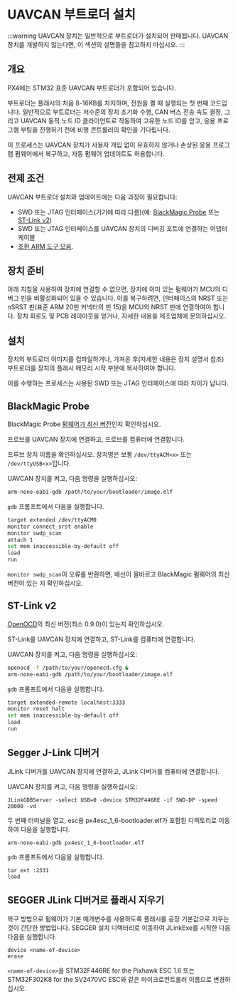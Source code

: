 # UAVCAN 부트로더 설치

:::warning
UAVCAN 장치는 일반적으로 부트로더가 설치되어 판매됩니다.
UAVCAN 장치를 개발하지 않는다면, 이 섹션의 설명들을 참고하지 마십시오.
:::

## 개요

PX4에는 STM32 표준 UAVCAN 부트로더가 포함되어 있습니다.

부트로더는 플래시의 처음 8-16KB를 차지하며, 전원을 켤 때 실행되는 첫 번째 코드입니다. 일반적으로 부트로더는 저수준의 장치 초기화 수행, CAN 버스 전송 속도 결정, 그리고 UAVCAN 동적 노드 ID 클라이언트로 작동하여 고유한 노드 ID를 얻고, 응용 프로그램 부팅을 진행하기 전에 비행 콘트롤러의 확인을 기다립니다.

이 프로세스는 UAVCAN 장치가 사용자 개입 없이 유효하지 않거나 손상된 응용 프로그램 펌웨어에서 복구하고, 자동 펌웨어 업데이트도 허용합니다.

## 전제 조건

UAVCAN 부트로더 설치와 업데이트에는 다음 과정이 필요합니다:

* SWD 또는 JTAG 인터페이스(기기에 따라 다름)(예: [BlackMagic Probe](https://github.com/blacksphere/blackmagic/wiki) 또는 [ST-Link v2](http://www.st.com/internet/evalboard/product/251168.jsp))
* SWD 또는 JTAG 인터페이스를 UAVCAN 장치의 디버깅 포트에 연결하는 어댑터 케이블
* [호환 ARM 도구 모음](../dev_setup/dev_env.md).

## 장치 준비

아래 지침을 사용하여 장치에 연결할 수 없으면, 장치에 이미 있는 펌웨어가 MCU의 디버그 핀을 비활성화되어 있을 수 있습니다. 이를 복구하려면, 인터페이스의 NRST 또는 nSRST 핀(표준 ARM 20핀 커넥터의 핀 15)을 MCU의 NRST 핀에 연결하여야 합니다. 장치 회로도 및 PCB 레이아웃을 얻거나, 자세한 내용을 제조업체에 문의하십시오.

## 설치

장치의 부트로더 이미지를 컴파일하거나, 가져온 후(자세한 내용은 장치 설명서 참조) 부트로더를 장치의 플래시 메모리 시작 부분에 복사하여야 합니다.

이를 수행하는 프로세스는 사용된 SWD 또는 JTAG 인터페이스에 따라 차이가 납니다.

## BlackMagic Probe

BlackMagic Probe [펌웨어가 최신 버전](https://github.com/blacksphere/blackmagic/wiki/Hacking)인지 확인하십시오.

프로브를 UAVCAN 장치에 연결하고, 프로브를 컴퓨터에 연결합니다.

프루브 장치 이름을 확인하십시오. 장치명은 보통 `/dev/ttyACM<x>` 또는 `/dev/ttyUSB<x>`입니다.

UAVCAN 장치를 켜고, 다음 명령을 실행하십시오:

```sh
arm-none-eabi-gdb /path/to/your/bootloader/image.elf
```

`gdb` 프롬프트에서 다음을 실행합니다.

```sh
target extended /dev/ttyACM0
monitor connect_srst enable
monitor swdp_scan
attach 1
set mem inaccessible-by-default off
load
run
```

`monitor swdp_scan`이 오류를 반환하면, 배선이 올바르고 BlackMagic 펌웨어의 최신 버전이 있는 지 확인하십시오.

## ST-Link v2

[OpenOCD](http://openocd.org)의 최신 버전(최소 0.9.0)이 있는지 확인하십시오.

ST-Link를 UAVCAN 장치에 연결하고, ST-Link를 컴퓨터에 연결합니다.

UAVCAN 장치를 켜고, 다음 명령을 실행하십시오:

```sh
openocd -f /path/to/your/openocd.cfg &
arm-none-eabi-gdb /path/to/your/bootloader/image.elf
```

`gdb` 프롬프트에서 다음을 실행합니다.

```sh
target extended-remote localhost:3333
monitor reset halt
set mem inaccessible-by-default off
load
run
```

## Segger J-Link 디버거

JLink 디버거를 UAVCAN 장치에 연결하고, JLink 디버거를 컴퓨터에 연결합니다.

UAVCAN 장치를 켜고, 다음 명령을 실행하십시오:

```
JLinkGDBServer -select USB=0 -device STM32F446RE -if SWD-DP -speed 20000 -vd
```

두 번째 터미널을 열고, esc용 px4esc_1_6-bootloader.elf가 포함된 디렉토리로 이동하여 다음을 실행합니다.

```
arm-none-eabi-gdb px4esc_1_6-bootloader.elf
```

`gdb` 프롬프트에서 다음을 실행합니다.

```
tar ext :2331
load
```

## SEGGER JLink 디버거로 플래시 지우기

복구 방법으로 펌웨어가 기본 매개변수를 사용하도록 플래시를 공장 기본값으로 지우는 것이 간단한 방법입니다. SEGGER 설치 디렉터리로 이동하여 JLinkExe를 시작한 다음 다음을 실행합니다.

```
device <name-of-device>
erase
```

`<name-of-device>`을 STM32F446RE for the Pixhawk ESC 1.6 또는 STM32F302K8 for the SV2470VC ESC와 같은 마이크로컨트롤러 이름으로 변경하십시오.
